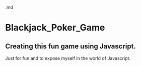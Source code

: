 .md
# Blackjack_Poker_Game
## Creating this fun game using Javascript. 
Just for fun and to expose myself in the world of Javascript.  
